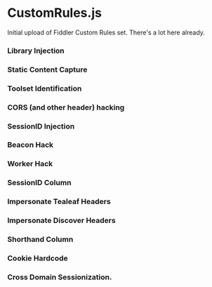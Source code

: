# CustomRules.js
Initial upload of Fiddler Custom Rules set.  There's a lot here already.  

### Library Injection

###  Static Content Capture

###  Toolset Identification

###  CORS (and other header) hacking

###  SessionID Injection

###  Beacon Hack

###  Worker Hack

###  SessionID Column

###  Impersonate Tealeaf Headers

###  Impersonate Discover Headers

###  Shorthand Column

###  Cookie Hardcode

###  Cross Domain Sessionization.






